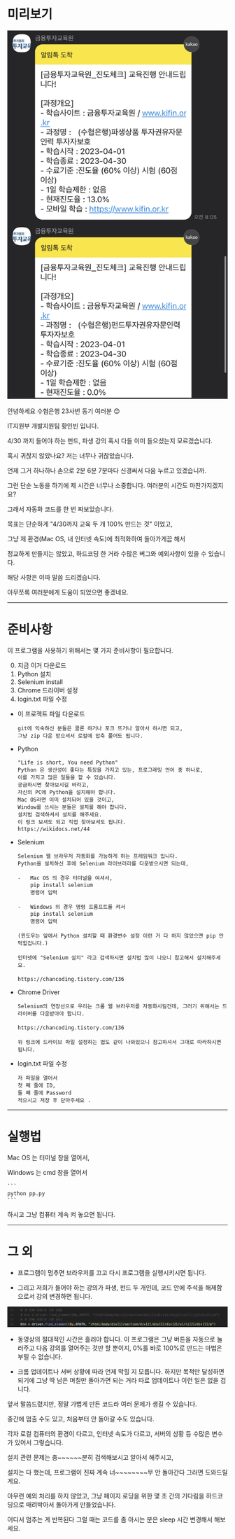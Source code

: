 # 미리보기

![진도율](IMG_CF62B9A48D3B-1.jpeg)

안녕하세요 수협은행 23사번 동기 여러분 😊

IT지원부 개발지원팀 황인빈 입니다.

4/30 까지 들어야 하는 펀드, 파생 강의 혹시 다들 이미 들으셨는지 모르겠습니다.

혹시 귀찮지 않았나요? 저는 너무나 귀찮았습니다.

언제 그거 하나하나 손으로 2분 6분 7분마다 신경써서 다음 누르고 있겠습니까.

그런 단순 노동을 하기에 제 시간은 너무나 소중합니다. 여러분의 시간도 마찬가지겠지요?

그래서 자동화 코드를 한 번 짜보았습니다.

목표는 단순하게 "4/30까지 교육 두 개 100% 만드는 것" 이었고,

그냥 제 환경(Mac OS, 내 인터넷 속도)에 최적화하여 돌아가게끔 해서

정교하게 만들지는 않았고, 하드코딩 한 거라 수많은 버그와 예외사항이 있을 수 있습니다.

해당 사항은 이따 말씀 드리겠습니다.

아무쪼록 여러분에게 도움이 되었으면 좋겠네요.

 


 


---

# 준비사항

이 프로그램을 사용하기 위해서는 몇 가지 준비사항이 필요합니다.

0. 지금 이거 다운로드
1. Python 설치
2. Selenium install
3. Chrome 드라이버 설정
4. login.txt 파일 수정

- 이 프로젝트 파일 다운로드

    ```
    git에 익숙하신 분들은 클론 하거나 포크 뜨거나 알아서 하시면 되고, 
    그냥 zip 다운 받으셔서 로컬에 압축 풀어도 됩니다.
    ```


- Python
  
    ```
    "Life is short, You need Python"
    Python 은 생산성이 좋다는 특징을 가지고 있는, 프로그래밍 언어 중 하나로,
    이를 가지고 많은 일들을 할 수 있습니다. 
    궁금하시면 찾아보시길 바라고, 
    자신의 PC에 Python을 설치해야 합니다.
    Mac OS라면 이미 설치되어 있을 것이고,
    Window를 쓰시는 분들은 설치를 해야 합니다.
    설치법 검색하셔서 설치를 해주세요.
    이 링크 보셔도 되고 직접 찾아보셔도 됩니다.
    https://wikidocs.net/44
    ```

- Selenium

    ```
    Selenium 웹 브라우저 자동화를 가능하게 하는 프레임워크 입니다.
    Python을 설치하신 후에 Selenium 라이브러리를 다운받으시면 되는데,
    
    -   Mac OS 의 경우 터미널을 여셔서,
        pip install selenium 
        명령어 입력

    -   Windows 의 경우 명령 프롬프트를 켜서
        pip install selenium 
        명령어 입력
    
    (윈도우는 앞에서 Python 설치할 때 환경변수 설정 이런 거 다 하지 않았으면 pip 안 먹힐겁니다.)
    
    인터넷에 "Selenium 설치" 라고 검색하시면 설치법 많이 나오니 참고해서 설치해주세요.

    https://chancoding.tistory.com/136
    ```

- Chrome Driver
  
    ```
    Selenium의 연장선으로 우리는 크롬 웹 브라우저를 자동화시킬건데, 그러기 위해서는 드라이버를 다운받아야 합니다.

    https://chancoding.tistory.com/136

    위 링크에 드라이브 파일 설정하는 법도 같이 나와있으니 참고하셔서 그대로 따라하시면 됩니다.
    ```

- login.txt 파일 수정

    ```
    저 파일을 열어서 
    첫 째 줄에 ID, 
    둘 째 줄에 Password 
    적으시고 저장 후 닫아주세요 .
    ```

---

# 실행법

Mac OS 는 터미널 창을 열어서, 

Windows 는 cmd 창을 열어서

    ```
    python pp.py
    ```

하시고 그냥 컴퓨터 계속 켜 놓으면 됩니다.


---

# 그 외

- 프로그램이 멈추면 브라우저를 끄고 다시 프로그램을 실행시키시면 됩니다.

- 그리고 저희가 들어야 하는 강의가 파생, 펀드 두 개인데, 코드 안에 주석을 해제함으로서 강의 변경하면 됩니다.

![주석](주석.png)

- 동영상의 절대적인 시간은 흘러야 합니다.
  이 프로그램은 그냥 버튼을 자동으로 눌러주고 다음 강의를 열어주는 것만 할 뿐이지, 0%를 바로 100%로 만드는 마법은 부릴 수 없습니다.

- 크롬 업데이트나 서버 상황에 따라 언제 막힐 지 모릅니다. 하지만 목적만 달성하면 되기에 그냥 딱 남은 며칠만 돌아가면 되는 거라 따로 업데이트나 이런 일은 없을 겁니다.



앞서 말씀드렸지만, 정말 가볍게 만든 코드라 여러 문제가 생길 수 있습니다.

중간에 멈출 수도 있고, 처음부터 안 돌아갈 수도 있습니다.

각자 로컬 컴퓨터의 환경이 다르고, 인터넷 속도가 다르고, 서버의 상황 등 수많은 변수가 있어서 그렇습니다.

설치 관련 문제는 충~~~~~~분히 검색해보시고 알아서 해주시고, 

설치는 다 했는데, 프로그램이 진짜 계속 너~~~~~~~~무 안 돌아간다 그러면 도와드릴게요.

아무런 예외 처리를 하지 않았고, 그냥 페이지 로딩을 위한 몇 초 간의 기다림을 하드코딩으로 때려박아서 돌아가게 만들었습니다.

어디서 멈추는 게 반복된다 그럴 때는 코드를 좀 아시는 분은 sleep 시간 변경해서 해보세요.








